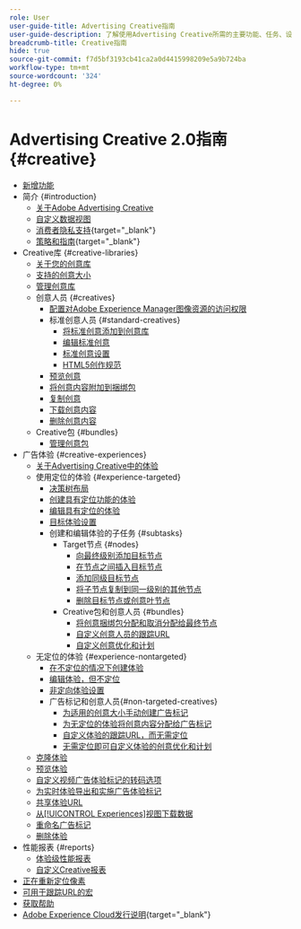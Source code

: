 ```yaml
---
role: User
user-guide-title: Advertising Creative指南
user-guide-description: 了解使用Advertising Creative所需的主要功能、任务、设置和其他资源。
breadcrumb-title: Creative指南
hide: true
source-git-commit: f7d5bf3193cb41ca2a0d4415998209e5a9b724ba
workflow-type: tm+mt
source-wordcount: '324'
ht-degree: 0%

---
```



# Advertising Creative 2.0指南 {#creative}

+ [新增功能](/help/creative/home.md)
+ 简介 {#introduction}
   + [关于Adobe Advertising Creative](/help/creative/introduction/creative-about.md)
   + [自定义数据视图](/help/creative/introduction/customize-data-views.md)
   + [消费者隐私支持](https://experienceleague.adobe.com/docs/advertising/privacy/home.html?lang=zh-Hans){target="_blank"}<!-- This is a duplicate link to this file, so using an absolute link here instead of a relative link. Github doesn't allow duplicate links via relative links. -->
   + [策略和指南](https://experienceleague.adobe.com/docs/advertising/privacy/home.html?lang=zh-Hans){target="_blank"}<!-- This is a duplicate link to this file, so using an absolute link here instead of a relative link. Github doesn't allow duplicate links via relative links. -->
+ Creative库 {#creative-libraries}
   + [关于您的创意库](/help/creative/creative-libraries/creative-libraries-about.md)
   + [支持的创意大小](/help/creative/creative-libraries/creative-sizes.md)
   + [管理创意库](/help/creative/creative-libraries/creative-library-manage.md)
   + 创意人员 {#creatives}
      + [配置对Adobe Experience Manager图像资源的访问权限](/help/creative/creative-libraries/aem-assets-configure.md)
      + 标准创意人员 {#standard-creatives}
         + [将标准创意添加到创意库](/help/creative/creative-libraries/creative-add-standard.md)
         + [编辑标准创意](/help/creative/creative-libraries/creative-edit-standard.md)
         + [标准创意设置](/help/creative/creative-libraries/creative-settings-standard.md)
         + [HTML5创作规范](/help/creative/creative-libraries/html5-creative-specification.md)
      + [预览创意](/help/creative/creative-libraries/creative-preview.md)
      + [将创意内容附加到捆绑包](/help/creative/creative-libraries/creative-attach-detach-bundles.md)
      + [复制创意](/help/creative/creative-libraries/creative-duplicate.md)
      + [下载创意内容](/help/creative/creative-libraries/creative-download.md)
      + [删除创意内容](/help/creative/creative-libraries/creative-delete.md)
   + Creative包 {#bundles}
      + [管理创意包](/help/creative/creative-libraries/bundle-manage.md)
+ 广告体验 {#creative-experiences}
   + [关于Advertising Creative中的体验](/help/creative/experiences/experience-about.md)
   + 使用定位的体验 {#experience-targeted}
      + [决策树布局](/help/creative/experiences/experience-decision-tree.md)
      + [创建具有定位功能的体验](/help/creative/experiences/experience-create-targeting.md)
      + [编辑具有定位的体验](/help/creative/experiences/experience-edit-targeting.md)
      + [目标体验设置](/help/creative/experiences/experience-settings-targeting.md)
      + 创建和编辑体验的子任务 {#subtasks}
         + Target节点 {#nodes}
            + [向最终级别添加目标节点](/help/creative/experiences/experience-target-node-add-final.md)
            + [在节点之间插入目标节点](/help/creative/experiences/experience-target-node-add-inner.md)
            + [添加同级目标节点](/help/creative/experiences/experience-target-node-add-sibling.md)
            + [将子节点复制到同一级别的其他节点](/help/creative/experiences/experience-target-node-copy.md)
            + [删除目标节点或创意叶节点](/help/creative/experiences/experience-target-node-delete.md)
         + Creative包和创意人员 {#bundles}
            + [将创意捆绑包分配和取消分配给最终节点](/help/creative/experiences/experience-assign-creative-bundles.md)
            + [自定义创意人员的跟踪URL](/help/creative/experiences/experience-tracking-urls-targeting.md)
            + [自定义创意优化和计划](/help/creative/experiences/experience-optimization-scheduling-targeting.md)
   + 无定位的体验 {#experience-nontargeted}
      + [在不定位的情况下创建体验](/help/creative/experiences/experience-create-no-targeting.md)
      + [编辑体验，但不定位](/help/creative/experiences/experience-edit-no-targeting.md)
      + [非定向体验设置](/help/creative/experiences/experience-settings-no-targeting.md)
      + 广告标记和创意人员{#non-targeted-creatives}
         + [为适用的创意大小手动创建广告标记](/help/creative/experiences/experience-tag-create-manually.md)
         + [为无定位的体验将创意内容分配给广告标记](/help/creative/experiences/experience-tag-assign-creatives.md)
         + [自定义体验的跟踪URL，而无需定位](/help/creative/experiences/experience-tracking-urls-no-targeting.md)
         + [无需定位即可自定义体验的创意优化和计划](/help/creative/experiences/experience-optimization-scheduling-no-targeting.md)
   + [克隆体验](/help/creative/experiences/experience-clone.md)
   + [预览体验](/help/creative/experiences/experience-preview.md)
   + [自定义视频广告体验标记的转码选项](/help/creative/experiences/experience-tag-video-transcoding.md)
   + [为实时体验导出和实施广告体验标记](/help/creative/experiences/experience-tag-export.md)
   + [共享体验URL](/help/creative/experiences/experience-share-demo-url.md)
   + [从[!UICONTROL Experiences]视图下载数据](/help/creative/experiences/experience-download-view.md)
   + [重命名广告标记](/help/creative/experiences/experience-tag-rename.md)
   + [删除体验](/help/creative/experiences/experience-delete.md)
+ 性能报表 {#reports}
   + [体验级性能报表](/help/creative/experiences/experience-performance-details.md)
   + [自定义Creative报表](/help/creative/report-custom-creative.md)
+ [正在重新定位像素](/help/creative/pixels/retargeting-pixel-manage.md)
+ [可用于跟踪URL的宏](/help/creative/creative-macros.md)
+ [获取帮助](/help/creative/get-help.md)
+ [Adobe Experience Cloud发行说明](https://experienceleague.adobe.com/docs/release-notes/experience-cloud/current.html?lang=zh-Hans){target="_blank"}
